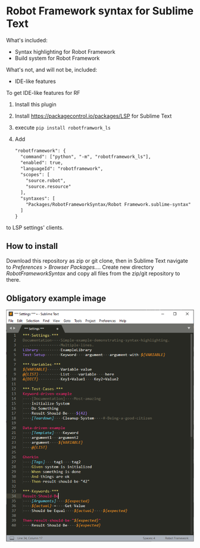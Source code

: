 # Robot Framework syntax for Sublime Text

What's included:

 * Syntax highlighting for Robot Framework
 * Build system for Robot Framework

What's not, and will not be, included:

 * IDE-like features

To get IDE-like features for RF

 1. Install this plugin
 2. Install https://packagecontrol.io/packages/LSP for Sublime Text
 3. execute `pip install robotframwork_ls`
 4. Add 

        "robotframework": {
          "command": ["python", "-m", "robotframework_ls"],
          "enabled": true,
          "languageId": "robotframework",
          "scopes": [
            "source.robot",
            "source.resource"
          ],
          "syntaxes": [
            "Packages/RobotFrameworkSyntax/Robot Framework.sublime-syntax"
          ]
        }
  
  to LSP settings' clients.

## How to install

Download this repository as zip or git clone, then in Sublime Text navigate to *Preferences* > *Browser Packages...*. Create new directory *RobotFrameworkSyntax* and copy all files from the zip/git repository to there.

## Obligatory example image

![Screenshot showing Robot Framework Syntax in action](sublimerobot.png "Screenshot showing Robot Framework Syntax in action")
